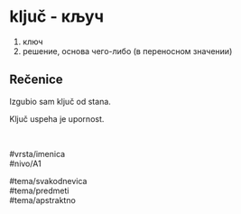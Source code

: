 # ključ - кључ

1. ключ  
2. решение, основа чего-либо (в переносном значении)

## Rečenice

Izgubio sam ključ od stana.

Ključ uspeha je upornost.

<br>

#vrsta/imenica  
#nivo/A1  

#tema/svakodnevica  
#tema/predmeti  
#tema/apstraktno  
